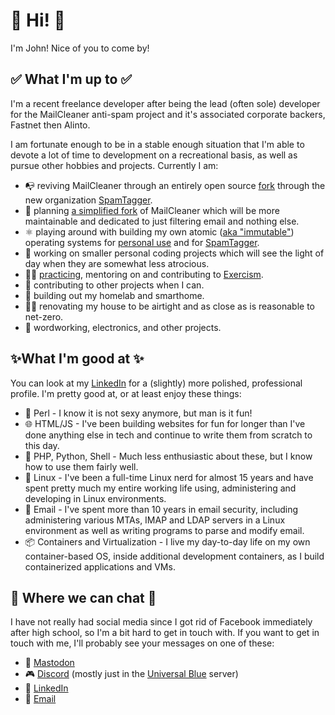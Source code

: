 # 👋 Hi! 👋

I'm John! Nice of you to come by!

## ✅ What I'm up to ✅

I'm a recent freelance developer after being the lead (often sole) developer for the MailCleaner anti-spam project and it's associated corporate backers, Fastnet then Alinto.

I am fortunate enough to be in a stable enough situation that I'm able to devote a lot of time to development on a recreational basis, as well as pursue other hobbies and projects. Currently  I am:

- 📭 reviving MailCleaner through an entirely open source [fork](https://github.com/SpamTagger/SpamTagger-Plus) through the new organization [SpamTagger](https://github.com/SpamTagger).
- 🌱 planning [a simplified fork](https://github.com/SpamTagger/SpamTagger) of MailCleaner which will be more maintainable and dedicated to just filtering email and nothing else.
- ⚛️ playing around with building my own atomic ([aka "immutable"](https://universal-blue.discourse.group/t/good-explanation-on-why-we-should-use-atomic-instead-of-immutable/1833)) operating systems for [personal use](https://github.com/JohnMertz/dogwood) and for [SpamTagger](https://github.com/SpamTagger/SpamTagger-Bootc).
- 📨 working on smaller personal coding projects which will see the light of day when they are somewhat less atrocious.
- 🧑‍🎓 [practicing](https://github.com/JohnMertz/exercism-solutions), mentoring on and contributing to [Exercism](https://exercism.org).
- 🤝 contributing to other projects when I can.
- 🥼 building out my homelab and smarthome.
- 👷‍♂️ renovating my house to be airtight and as close as is reasonable to net-zero.
- 🤖 wordworking, electronics, and other projects.

## ✨What I'm good at ✨

You can look at my [LinkedIn](https://www.linkedin.com/in/mertzjohn) for a (slightly) more polished, professional profile. I'm pretty good at, or at least enjoy these things:

- 🐪 Perl - I know it is not sexy anymore, but man is it fun! 
- 🌐 HTML/JS - I've been building websites for fun for longer than I've done anything else in tech and continue to write them from scratch to this day.
- 🥱 PHP, Python, Shell - Much less enthusiastic about these, but I know how to use them fairly well.
- 🐧 Linux - I've been a full-time Linux nerd for almost 15 years and have spent pretty much my entire working life using, administering and developing in Linux environments.
- 📨 Email - I've spent more than 10 years in email security, including administering various MTAs, IMAP and LDAP servers in a Linux environment as well as writing programs to parse and modify email.
- 📦 Containers and Virtualization - I live my day-to-day life on my own container-based OS, inside additional development containers, as I build containerized applications and VMs.

## 💬 Where we can chat 💬

I have not really had social media since I got rid of Facebook immediately after high school, so I'm a bit hard to get in touch with. If you want to get in touch with me, I'll probably see your messages on one of these:

- 🐘 [Mastodon](https://@mertz@fosstodon.org)
- 🎮 [Discord](https://discord.com/users/john.me.tz) (mostly just in the [Universal Blue](https://discord.gg/WEu6BdFEtp) server)
- 💩 [LinkedIn](https://www.linkedin.com/in/mertzjohn)
- 📨 [Email](mailto:contact+github@john.me.tz?subject=I%20found%20you%20on%20GitHub)
